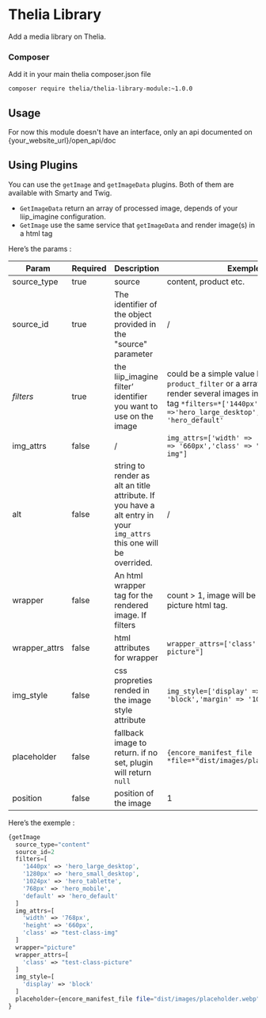 # Thelia Library

Add a media library on Thelia.

### Composer

Add it in your main thelia composer.json file

```
composer require thelia/thelia-library-module:~1.0.0
```

## Usage

For now this module doesn't have an interface, only an api documented on {your_website_url}/open_api/doc


## **Using Plugins**

You can use the `getImage` and `getImageData`  plugins. Both of them are available with Smarty and Twig.

- `GetImageData` return an array of processed image, depends of your liip_imagine configuration.
- `GetImage` use the same service that `getImageData`  and render image(s) in a html tag

Here’s the params :

| Param | Required | Description | Exemple |
| --- | --- | --- | --- |
| source_type | true | source  | content, product etc. |
| source_id | true | The identifier of the object provided in the "source" parameter | / |
| *filters* | true | the liip_imagine filter’ identifier you want to use on the image  | could be a simple value like `product_filter`  or a array, if you want to render several images in a picture html tag `*filters=*['1440px' =>'hero_large_desktop', 'default' => 'hero_default'` |
| img_attrs | false | / | `img_attrs=['width' => '768px','height' => '660px','class' => "test-class-img"]` |
| alt | false | string to render as alt an title attribute. If you have a alt entry in your `img_attrs` this one will be overrided. | / |
| wrapper | false | An html wrapper tag for the rendered image. If filters|count > 1, image will be wrapped by a picture html tag. | “picture” or “figure” or “div” ex. |
| wrapper_attrs | false | html attributes for wrapper | `wrapper_attrs=['class' => "test-class-picture"]` |
| img_style | false | css propreties rended in the image style attribute | `img_style=['display' => 'block','margin' => '10px']` |
| placeholder | false | fallback image to return. if no set, plugin will return `null`  | `{encore_manifest_file *file=*"dist/images/placeholder.webp"}` |
| position | false | position of the image | 1 |

Here’s the exemple :

```php
{getImage
  source_type="content"
  source_id=2
  filters=[
    '1440px' => 'hero_large_desktop',
    '1280px' => 'hero_small_desktop',
    '1024px' => 'hero_tablette',
    '768px' => 'hero_mobile',
    'default' => 'hero_default'
  ]
  img_attrs=[
    'width' => '768px',
    'height' => '660px',
    'class' => "test-class-img"
  ]
  wrapper="picture"
  wrapper_attrs=[
    'class' => "test-class-picture"
  ]
  img_style=[
    'display' => 'block'
  ]
  placeholder={encore_manifest_file file="dist/images/placeholder.webp"}
}
```